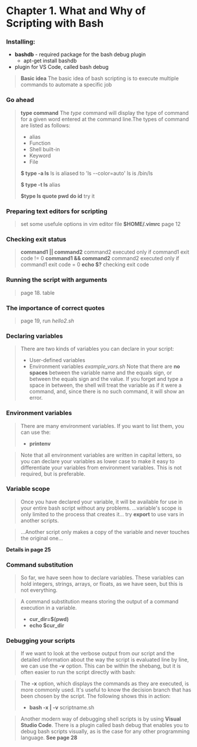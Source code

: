 # Chapter 1. What and Why of Scripting with Bash

### Installing:

- __bashdb__ - required package for the bash debug plugin
  -  apt-get install bashdb
- plugin for VS Code, called bash debug

>__Basic idea__ 
>The basic idea of bash scripting is to execute multiple commands to automate a specific job

### Go ahead
>__type command__
The _type_ command will display the type of command for a given word entered at the command line.The types of command are listed as follows:
>  - alias
>  - Function
>  - Shell built-in
>  - Keyword
>  - File
>
>__$ type -a ls__
ls is aliased to 'ls --color=auto'
ls is /bin/ls
>
>__$ type -t ls__
alias
>
>__$type ls quote pwd do id__
try it


### Preparing text editors for scripting
> set some usefule options in vim editor file __$HOME/.vimrc__
page 12

### Checking exit status
>__command1 || command2__
command2 executed only if command1 exit code != 0
> __command1 && command2__
command2 executed only if command1 exit code = 0
> __echo $?__
checking exit code

### Running the script with arguments
>page 18. table
### The importance of correct quotes
>page 19, run _hello2.sh_

### Declaring variables
>There are two kinds of variables you can declare in your script:
>- User-defined variables
>- Environment variables
>_example_vars.sh_
Note that there are __no spaces__ between the variable name and the equals sign, or between
the equals sign and the value.
If you forget and type a space in between, the shell will treat the variable as if it were a
command, and, since there is no such command, it will show an error.
### Environment variables
>There are many environment variables. If you want to list them, you can use the:
> - __printenv__ 

>Note that all environment variables are written in capital letters, so you can declare your
variables as lower case to make it easy to differentiate your variables from environment
variables. This is not required, but is preferable.
### Variable scope
>Once you have declared your variable, it will be available for use in your entire bash script without any problems.
...variable's scope is only limited to the process that
creates it...
try __export__ to use vars in another scripts.

>...Another script only makes a copy of the variable and
never touches the original one...

__Details in page 25__

### Command substitution
>So far, we have seen how to declare variables. These variables can hold integers, strings,
arrays, or floats, as we have seen, but this is not everything.

>A command substitution means storing the output of a command execution in a variable.
> - __cur_dir=$(pwd)__
> - __echo $cur_dir__

### Debugging your scripts
>If we want to look at the verbose output from our script and the detailed information about
the way the script is evaluated line by line, we can use the __-v__ option. This can be within the
shebang, but it is often easier to run the script directly with bash:

>The __-x__ option, which displays the commands as they are executed, is more commonly used.
It's useful to know the decision branch that has been chosen by the script. The following
shows this in action:
>- __bash -x | -v__ scriptname.sh

>Another modern way of debugging shell scripts is by using __Visual Studio Code__.
There is a plugin called bash debug that enables you to debug bash scripts visually, as is
the case for any other programming language.
__See page 28__
